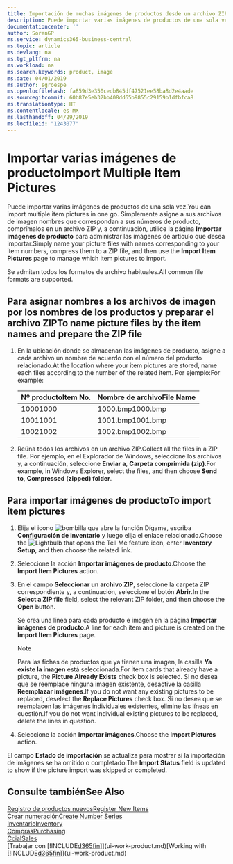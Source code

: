 ```yaml
---
title: Importación de muchas imágenes de productos desde un archivo ZIP| Documentos de Microsoft
description: Puede importar varias imágenes de productos de una sola vez. Simplemente asigne a sus archivos de imagen nombres que correspondan a sus números de producto, comprímalos en un archivo zip y, a continuación, utilice la página Importar imágenes de producto para administrar las imágenes de artículo que desea importar.
documentationcenter: ''
author: SorenGP
ms.service: dynamics365-business-central
ms.topic: article
ms.devlang: na
ms.tgt_pltfrm: na
ms.workload: na
ms.search.keywords: product, image
ms.date: 04/01/2019
ms.author: sgroespe
ms.openlocfilehash: fa859d3e350cedb845df47521ee58ba8d2e4aade
ms.sourcegitcommit: 60b87e5eb32bb408dd65b9855c29159b1dfbfca8
ms.translationtype: HT
ms.contentlocale: es-MX
ms.lasthandoff: 04/29/2019
ms.locfileid: "1243077"
---
```

# <a name="import-multiple-item-pictures"></a><span data-ttu-id="7ed50-104">Importar varias imágenes de producto</span><span class="sxs-lookup"><span data-stu-id="7ed50-104">Import Multiple Item Pictures</span></span>
<span data-ttu-id="7ed50-105">Puede importar varias imágenes de productos de una sola vez.</span><span class="sxs-lookup"><span data-stu-id="7ed50-105">You can import multiple item pictures in one go.</span></span> <span data-ttu-id="7ed50-106">Simplemente asigne a sus archivos de imagen nombres que correspondan a sus números de producto, comprímalos en un archivo ZIP y, a continuación, utilice la página **Importar imágenes de producto** para administrar las imágenes de artículo que desea importar.</span><span class="sxs-lookup"><span data-stu-id="7ed50-106">Simply name your picture files with names corresponding to your item numbers, compress them to a ZIP file, and then use the **Import Item Pictures** page to manage which item pictures to import.</span></span>

<span data-ttu-id="7ed50-107">Se admiten todos los formatos de archivo habituales.</span><span class="sxs-lookup"><span data-stu-id="7ed50-107">All common file formats are supported.</span></span>

## <a name="to-name-picture-files-by-the-item-names-and-prepare-the-zip-file"></a><span data-ttu-id="7ed50-108">Para asignar nombres a los archivos de imagen por los nombres de los productos y preparar el archivo ZIP</span><span class="sxs-lookup"><span data-stu-id="7ed50-108">To name picture files by the item names and prepare the ZIP file</span></span>
1. <span data-ttu-id="7ed50-109">En la ubicación donde se almacenan las imágenes de producto, asigne a cada archivo un nombre de acuerdo con el número del producto relacionado.</span><span class="sxs-lookup"><span data-stu-id="7ed50-109">At the location where your item pictures are stored, name each files according to the number of the related item.</span></span> <span data-ttu-id="7ed50-110">Por ejemplo:</span><span class="sxs-lookup"><span data-stu-id="7ed50-110">For example:</span></span>

    |<span data-ttu-id="7ed50-111">Nº producto</span><span class="sxs-lookup"><span data-stu-id="7ed50-111">Item No.</span></span>|<span data-ttu-id="7ed50-112">Nombre de archivo</span><span class="sxs-lookup"><span data-stu-id="7ed50-112">File Name</span></span>|
    |-|-|
    |<span data-ttu-id="7ed50-113">1000</span><span class="sxs-lookup"><span data-stu-id="7ed50-113">1000</span></span>|<span data-ttu-id="7ed50-114">1000.bmp</span><span class="sxs-lookup"><span data-stu-id="7ed50-114">1000.bmp</span></span>|
    |<span data-ttu-id="7ed50-115">1001</span><span class="sxs-lookup"><span data-stu-id="7ed50-115">1001</span></span>|<span data-ttu-id="7ed50-116">1001.bmp</span><span class="sxs-lookup"><span data-stu-id="7ed50-116">1001.bmp</span></span>|
    |<span data-ttu-id="7ed50-117">1002</span><span class="sxs-lookup"><span data-stu-id="7ed50-117">1002</span></span>|<span data-ttu-id="7ed50-118">1002.bmp</span><span class="sxs-lookup"><span data-stu-id="7ed50-118">1002.bmp</span></span>|

2. <span data-ttu-id="7ed50-119">Reúna todos los archivos en un archivo ZIP.</span><span class="sxs-lookup"><span data-stu-id="7ed50-119">Collect all the files in a ZIP file.</span></span> <span data-ttu-id="7ed50-120">Por ejemplo, en el Explorador de Windows, seleccione los archivos y, a continuación, seleccione **Enviar a**, **Carpeta comprimida (zip)**.</span><span class="sxs-lookup"><span data-stu-id="7ed50-120">For example, in Windows Explorer, select the files, and then choose **Send to**, **Compressed (zipped) folder**.</span></span>     

## <a name="to-import-item-pictures"></a><span data-ttu-id="7ed50-121">Para importar imágenes de producto</span><span class="sxs-lookup"><span data-stu-id="7ed50-121">To import item pictures</span></span>
1. <span data-ttu-id="7ed50-122">Elija el icono ![bombilla que abre la función Dígame](media/ui-search/search_small.png "Dígame que desea hacer"), escriba **Configuración de inventario** y luego elija el enlace relacionado.</span><span class="sxs-lookup"><span data-stu-id="7ed50-122">Choose the ![Lightbulb that opens the Tell Me feature](media/ui-search/search_small.png "Tell me what you want to do") icon, enter **Inventory Setup**, and then choose the related link.</span></span>
2. <span data-ttu-id="7ed50-123">Seleccione la acción **Importar imágenes de producto**.</span><span class="sxs-lookup"><span data-stu-id="7ed50-123">Choose the **Import Item Pictures** action.</span></span>
3. <span data-ttu-id="7ed50-124">En el campo **Seleccionar un archivo ZIP**, seleccione la carpeta ZIP correspondiente y, a continuación, seleccione el botón **Abrir**.</span><span class="sxs-lookup"><span data-stu-id="7ed50-124">In the **Select a ZIP file** field, select the relevant ZIP folder, and then choose the **Open** button.</span></span>

    <span data-ttu-id="7ed50-125">Se crea una línea para cada producto e imagen en la página **Importar imágenes de producto**.</span><span class="sxs-lookup"><span data-stu-id="7ed50-125">A line for each item and picture is created on the **Import Item Pictures** page.</span></span>

    > [!NOTE]
    > <span data-ttu-id="7ed50-126">Para las fichas de productos que ya tienen una imagen, la casilla **Ya existe la imagen** está seleccionada.</span><span class="sxs-lookup"><span data-stu-id="7ed50-126">For item cards that already have a picture, the **Picture Already Exists** check box is selected.</span></span> <span data-ttu-id="7ed50-127">Si no desea que se reemplace ninguna imagen existente, desactive la casilla **Reemplazar imágenes**.</span><span class="sxs-lookup"><span data-stu-id="7ed50-127">If you do not want any existing pictures to be replaced, deselect the **Replace Pictures** check box.</span></span> <span data-ttu-id="7ed50-128">Si no desea que se reemplacen las imágenes individuales existentes, elimine las líneas en cuestión.</span><span class="sxs-lookup"><span data-stu-id="7ed50-128">If you do not want individual existing pictures to be replaced, delete the lines in question.</span></span>

3. <span data-ttu-id="7ed50-129">Seleccione la acción **Importar imágenes**.</span><span class="sxs-lookup"><span data-stu-id="7ed50-129">Choose the **Import Pictures** action.</span></span>

<span data-ttu-id="7ed50-130">El campo **Estado de importación** se actualiza para mostrar si la importación de imágenes se ha omitido o completado.</span><span class="sxs-lookup"><span data-stu-id="7ed50-130">The **Import Status** field is updated to show if the picture import was skipped or completed.</span></span>       

## <a name="see-also"></a><span data-ttu-id="7ed50-131">Consulte también</span><span class="sxs-lookup"><span data-stu-id="7ed50-131">See Also</span></span>
[<span data-ttu-id="7ed50-132">Registro de productos nuevos</span><span class="sxs-lookup"><span data-stu-id="7ed50-132">Register New Items</span></span>](inventory-how-register-new-items.md)  
[<span data-ttu-id="7ed50-133">Crear numeración</span><span class="sxs-lookup"><span data-stu-id="7ed50-133">Create Number Series</span></span>](ui-create-number-series.md)  
[<span data-ttu-id="7ed50-134">Inventario</span><span class="sxs-lookup"><span data-stu-id="7ed50-134">Inventory</span></span>](inventory-manage-inventory.md)  
[<span data-ttu-id="7ed50-135">Compras</span><span class="sxs-lookup"><span data-stu-id="7ed50-135">Purchasing</span></span>](purchasing-manage-purchasing.md)  
[<span data-ttu-id="7ed50-136">Ccial</span><span class="sxs-lookup"><span data-stu-id="7ed50-136">Sales</span></span>](sales-manage-sales.md)  
<span data-ttu-id="7ed50-137">[Trabajar con [!INCLUDE[d365fin](includes/d365fin_md.md)]](ui-work-product.md)</span><span class="sxs-lookup"><span data-stu-id="7ed50-137">[Working with [!INCLUDE[d365fin](includes/d365fin_md.md)]](ui-work-product.md)</span></span>
